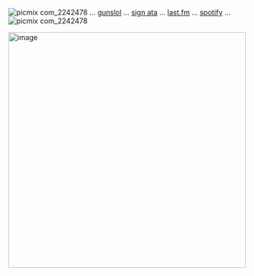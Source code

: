 
![picmix com_2242478](https://github.com/user-attachments/assets/e836fceb-900a-4328-90be-d88db0a5fd18)
 ... [gunslol](http://guns.lol/boyrot) ... [sign ata](https://prophetoffalsehope.atabook.org/) ... [last.fm](https://www.last.fm/user/corpsehem) ... [spotify](https://open.spotify.com/user/31iydpcy5qoohkge2fdzy2oukuvy?si=f43be6e7120f49bc&nd=1&dlsi=f0a492e36d604d00) ... ![picmix com_2242478](https://github.com/user-attachments/assets/d0eaa23b-75ab-49cc-bd73-0a5c2284e592)





<img width="474" height="470" alt="image" src="https://github.com/user-attachments/assets/375693b9-3c26-4437-b682-16c5607b839a" />














